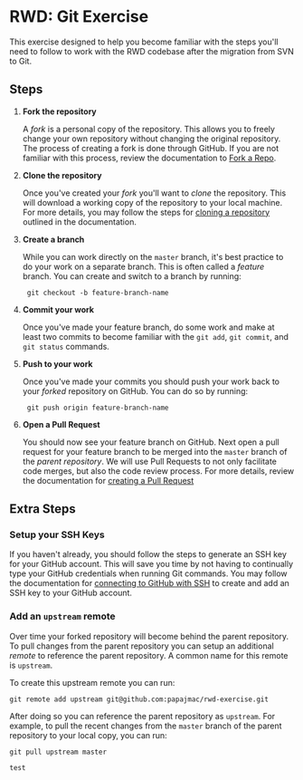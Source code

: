 # RWD: Git Exercise

This exercise designed to help you become familiar with the steps you'll need to follow to work with the RWD codebase after the migration from SVN to Git.

## Steps

1. **Fork the repository**

    A *fork* is a personal copy of the repository. This allows you to freely change your own repository without changing the original repository. The process of creating a fork is done through GitHub. If you are not familiar with this process, review the documentation to [Fork a Repo](https://help.github.com/articles/fork-a-repo/).

2. **Clone the repository**

    Once you've created your *fork* you'll want to *clone* the repository. This will download a working copy of the repository to your local machine. For more details, you may follow the steps for [cloning a repository](https://help.github.com/articles/cloning-a-repository/) outlined in the documentation.

3. **Create a branch**

    While you can work directly on the `master` branch, it's best practice to do your work on a separate branch. This is often called a *feature* branch. You can create and switch to a branch by running:
    
        git checkout -b feature-branch-name

4. **Commit your work**

    Once you've made your feature branch, do some work and make at least two commits to become familiar with the `git add`, `git commit`, and `git status` commands.

5. **Push to your work**

    Once you've made your commits you should push your work back to your *forked* repository on GitHub. You can do so by running:
    
        git push origin feature-branch-name

6. **Open a Pull Request**

    You should now see your feature branch on GitHub. Next open a pull request for your feature branch to be merged into the `master` branch of the *parent repository*. We will use Pull Requests to not only facilitate code merges, but also the code review process. For more details, review the documentation for [creating a Pull Request](https://help.github.com/articles/creating-a-pull-request/)


## Extra Steps

### Setup your SSH Keys

If you haven't already, you should follow the steps to generate an SSH key for your GitHub account. This will save you time by not having to continually type your GitHub credentials when running Git commands. You may follow the documentation for [connecting to GitHub with SSH](https://help.github.com/articles/connecting-to-github-with-ssh/) to create and add an SSH key to your GitHub account.

### Add an `upstream` remote

Over time your forked repository will become behind the parent repository. To pull changes from the parent repository you can setup an additional *remote* to reference the parent repository. A common name for this remote is `upstream`.

To create this upstream remote you can run:

    git remote add upstream git@github.com:papajmac/rwd-exercise.git

After doing so you can reference the parent repository as `upstream`. For example, to pull the recent changes from the `master` branch of the parent repository to your local copy, you can run:

    git pull upstream master

	test